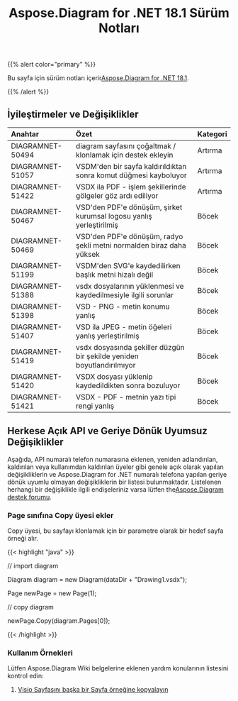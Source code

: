 ﻿---
title: Aspose.Diagram for .NET 18.1 Sürüm Notları
type: docs
weight: 120
url: /tr/net/aspose-diagram-for-net-18-1-release-notes/
---
{{% alert color="primary" %}} 

 Bu sayfa için sürüm notları içerir[Aspose.Diagram for .NET 18.1](https://www.nuget.org/packages/Aspose.Diagram/18.1.0).

{{% /alert %}} 
## **İyileştirmeler ve Değişiklikler**

|**Anahtar**|**Özet**|**Kategori**|
|:- |:- |:- |
|DIAGRAMNET-50494|diagram sayfasını çoğaltmak / klonlamak için destek ekleyin|Artırma|
|DIAGRAMNET-51057|VSDM'den bir sayfa kaldırıldıktan sonra komut düğmesi kayboluyor|Artırma|
|DIAGRAMNET-51422|VSDX ila PDF - işlem şekillerinde gölgeler göz ardı ediliyor|Artırma|
|DIAGRAMNET-50467|VSD'den PDF'e dönüşüm, şirket kurumsal logosu yanlış yerleştirilmiş|Böcek|
|DIAGRAMNET-50469|VSD'den PDF'e dönüşüm, radyo şekli metni normalden biraz daha yüksek|Böcek|
|DIAGRAMNET-51199|VSDM'den SVG'e kaydedilirken başlık metni hizalı değil|Böcek|
|DIAGRAMNET-51388|vsdx dosyalarının yüklenmesi ve kaydedilmesiyle ilgili sorunlar|Böcek|
|DIAGRAMNET-51398|VSD - PNG - metin konumu yanlış|Böcek|
|DIAGRAMNET-51407|VSD ila JPEG - metin öğeleri yanlış yerleştirilmiş|Böcek|
|DIAGRAMNET-51419|vsdx dosyasında şekiller düzgün bir şekilde yeniden boyutlandırılmıyor|Böcek|
|DIAGRAMNET-51420|VSDX dosyası yüklenip kaydedildikten sonra bozuluyor|Böcek|
|DIAGRAMNET-51421|VSDX - PDF - metnin yazı tipi rengi yanlış|Böcek|
## **Herkese Açık API ve Geriye Dönük Uyumsuz Değişiklikler**
Aşağıda, API numaralı telefon numarasına eklenen, yeniden adlandırılan, kaldırılan veya kullanımdan kaldırılan üyeler gibi genele açık olarak yapılan değişikliklerin ve Aspose.Diagram for .NET numaralı telefona yapılan geriye dönük uyumlu olmayan değişikliklerin bir listesi bulunmaktadır. Listelenen herhangi bir değişiklikle ilgili endişeleriniz varsa lütfen the[Aspose.Diagram destek forumu](https://forum.aspose.com/c/diagram/17).
### **Page sınıfına Copy üyesi ekler**
Copy üyesi, bu sayfayı klonlamak için bir parametre olarak bir hedef sayfa örneği alır.

{{< highlight "java" >}}

 // import diagram

Diagram diagram = new Diagram(dataDir + "Drawing1.vsdx");

Page newPage = new Page(1);

// copy diagram

newPage.Copy(diagram.Pages[0]);

{{< /highlight >}}
### **Kullanım Örnekleri**
Lütfen Aspose.Diagram Wiki belgelerine eklenen yardım konularının listesini kontrol edin:

1. [Visio Sayfasını başka bir Sayfa örneğine kopyalayın](https://docs.aspose.com/diagram/net/retrieve-get-copy-and-insert-a-page/#copy-visio-page-to-another-page-instance)
